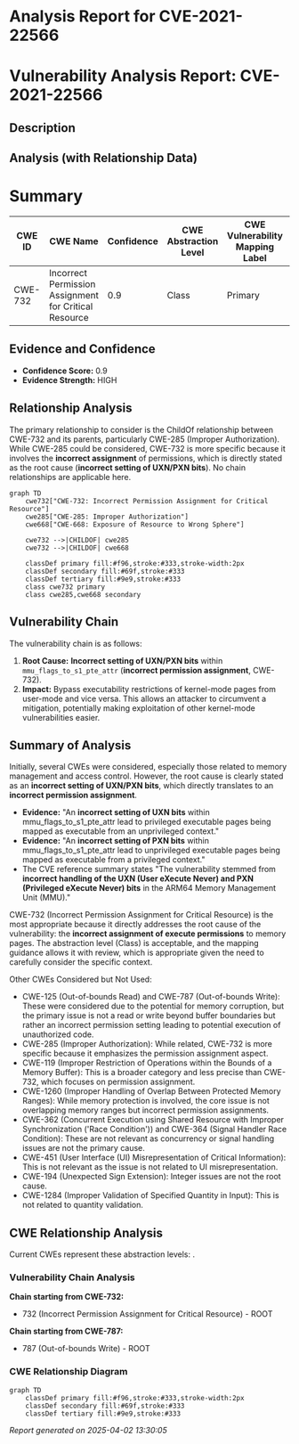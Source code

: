 # Analysis Report for CVE-2021-22566

# Vulnerability Analysis Report: CVE-2021-22566

## Description



## Analysis (with Relationship Data)

# Summary
| CWE ID | CWE Name | Confidence | CWE Abstraction Level | CWE Vulnerability Mapping Label | CWE-Vulnerability Mapping Notes |
|---|---|---|---|---|---|
| CWE-732 | Incorrect Permission Assignment for Critical Resource | 0.9 | Class | Primary | Allowed-with-Review |

## Evidence and Confidence

*   **Confidence Score:** 0.9
*   **Evidence Strength:** HIGH

## Relationship Analysis
The primary relationship to consider is the ChildOf relationship between CWE-732 and its parents, particularly CWE-285 (Improper Authorization). While CWE-285 could be considered, CWE-732 is more specific because it involves the **incorrect assignment** of permissions, which is directly stated as the root cause (**incorrect setting of UXN/PXN bits**). No chain relationships are applicable here.

```mermaid
graph TD
    cwe732["CWE-732: Incorrect Permission Assignment for Critical Resource"]
    cwe285["CWE-285: Improper Authorization"]
    cwe668["CWE-668: Exposure of Resource to Wrong Sphere"]

    cwe732 -->|CHILDOF| cwe285
    cwe732 -->|CHILDOF| cwe668
    
    classDef primary fill:#f96,stroke:#333,stroke-width:2px
    classDef secondary fill:#69f,stroke:#333
    classDef tertiary fill:#9e9,stroke:#333
    class cwe732 primary
    class cwe285,cwe668 secondary
```

## Vulnerability Chain
The vulnerability chain is as follows:

1.  **Root Cause:** **Incorrect setting of UXN/PXN bits** within `mmu_flags_to_s1_pte_attr` (**incorrect permission assignment**, CWE-732).
2.  **Impact:** Bypass executability restrictions of kernel-mode pages from user-mode and vice versa. This allows an attacker to circumvent a mitigation, potentially making exploitation of other kernel-mode vulnerabilities easier.

## Summary of Analysis
Initially, several CWEs were considered, especially those related to memory management and access control. However, the root cause is clearly stated as an **incorrect setting of UXN/PXN bits**, which directly translates to an **incorrect permission assignment**.

*   **Evidence:** "An **incorrect setting of UXN bits** within mmu_flags_to_s1_pte_attr lead to privileged executable pages being mapped as executable from an unprivileged context."
*   **Evidence:** "An **incorrect setting of PXN bits** within mmu_flags_to_s1_pte_attr lead to unprivileged executable pages being mapped as executable from a privileged context."
*   The CVE reference summary states "The vulnerability stemmed from **incorrect handling of the UXN (User eXecute Never) and PXN (Privileged eXecute Never) bits** in the ARM64 Memory Management Unit (MMU)."

CWE-732 (Incorrect Permission Assignment for Critical Resource) is the most appropriate because it directly addresses the root cause of the vulnerability: the **incorrect assignment of execute permissions** to memory pages. The abstraction level (Class) is acceptable, and the mapping guidance allows it with review, which is appropriate given the need to carefully consider the specific context.

Other CWEs Considered but Not Used:

*   CWE-125 (Out-of-bounds Read) and CWE-787 (Out-of-bounds Write): These were considered due to the potential for memory corruption, but the primary issue is not a read or write beyond buffer boundaries but rather an incorrect permission setting leading to potential execution of unauthorized code.
*   CWE-285 (Improper Authorization): While related, CWE-732 is more specific because it emphasizes the permission assignment aspect.
*   CWE-119 (Improper Restriction of Operations within the Bounds of a Memory Buffer): This is a broader category and less precise than CWE-732, which focuses on permission assignment.
*   CWE-1260 (Improper Handling of Overlap Between Protected Memory Ranges): While memory protection is involved, the core issue is not overlapping memory ranges but incorrect permission assignments.
*   CWE-362 (Concurrent Execution using Shared Resource with Improper Synchronization ('Race Condition')) and CWE-364 (Signal Handler Race Condition): These are not relevant as concurrency or signal handling issues are not the primary cause.
*   CWE-451 (User Interface (UI) Misrepresentation of Critical Information): This is not relevant as the issue is not related to UI misrepresentation.
*   CWE-194 (Unexpected Sign Extension): Integer issues are not the root cause.
*   CWE-1284 (Improper Validation of Specified Quantity in Input): This is not related to quantity validation.


## CWE Relationship Analysis

Current CWEs represent these abstraction levels: .


### Vulnerability Chain Analysis

**Chain starting from CWE-732:**
- 732 (Incorrect Permission Assignment for Critical Resource) - ROOT


**Chain starting from CWE-787:**
- 787 (Out-of-bounds Write) - ROOT



### CWE Relationship Diagram

```mermaid
graph TD
    classDef primary fill:#f96,stroke:#333,stroke-width:2px
    classDef secondary fill:#69f,stroke:#333
    classDef tertiary fill:#9e9,stroke:#333
```



*Report generated on 2025-04-02 13:30:05*
